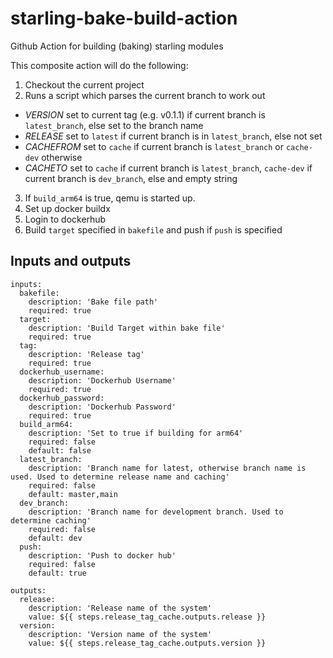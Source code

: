 # starling-bake-build-action
Github Action for building (baking) starling modules

This composite action will do the following:
1. Checkout the current project
2. Runs a script which parses the current branch to work out 
  - *VERSION* set to current tag (e.g. v0.1.1) if current branch is `latest_branch`, else set to the branch name
  - *RELEASE* set to `latest` if current branch is in `latest_branch`, else not set
  - *CACHEFROM* set to `cache` if current branch is `latest_branch` or `cache-dev` otherwise
  - *CACHETO* set to `cache` if current branch is `latest_branch`, `cache-dev` if current branch is `dev_branch`, else and empty string 
3. If `build_arm64` is true, qemu is started up. 
4. Set up docker buildx
5. Login to dockerhub
6. Build `target` specified in `bakefile` and push if `push` is specified

## Inputs and outputs
```
inputs: 
  bakefile:
    description: 'Bake file path'
    required: true
  target: 
    description: 'Build Target within bake file'
    required: true
  tag: 
    description: 'Release tag'
    required: true
  dockerhub_username: 
    description: 'Dockerhub Username'
    required: true
  dockerhub_password: 
    description: 'Dockerhub Password'
    required: true
  build_arm64: 
    description: 'Set to true if building for arm64'
    required: false
    default: false
  latest_branch:
    description: 'Branch name for latest, otherwise branch name is used. Used to determine release name and caching'
    required: false
    default: master,main
  dev_branch:
    description: 'Branch name for development branch. Used to determine caching'
    required: false
    default: dev
  push:
    description: 'Push to docker hub'
    required: false
    default: true
   
outputs: 
  release:
    description: 'Release name of the system'
    value: ${{ steps.release_tag_cache.outputs.release }}
  version:
    description: 'Version name of the system'
    value: ${{ steps.release_tag_cache.outputs.version }}
```